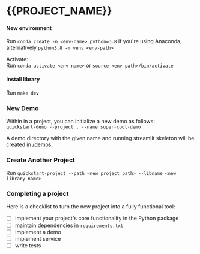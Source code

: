 # {{PROJECT_NAME}}

#### New environment

Run `conda create -n <env-name> python=3.8` if you're using Anaconda, alternatively `python3.8 -m venv <env-path>`

Activate: <br>
Run `conda activate <env-name>` or `source <env-path>/bin/activate`

#### Install library
Run `make dev`

### New Demo

Within in a project, you can initialize a new demo as follows: <br>
`quickstart-demo --project . --name super-cool-demo`

A demo directory with the given name and running streamlit skeleton will be created in [/demos](demos).

### Create Another Project

Run `quickstart-project --path <new project path> --libname <new library name>`    

### Completing a project
Here is a checklist to turn the new project into a fully functional tool:
- [ ] implement your project's core functionality in the Python package
- [ ] maintain dependencies in `requirements.txt`
- [ ] implement a demo
- [ ] implement service
- [ ] write tests
